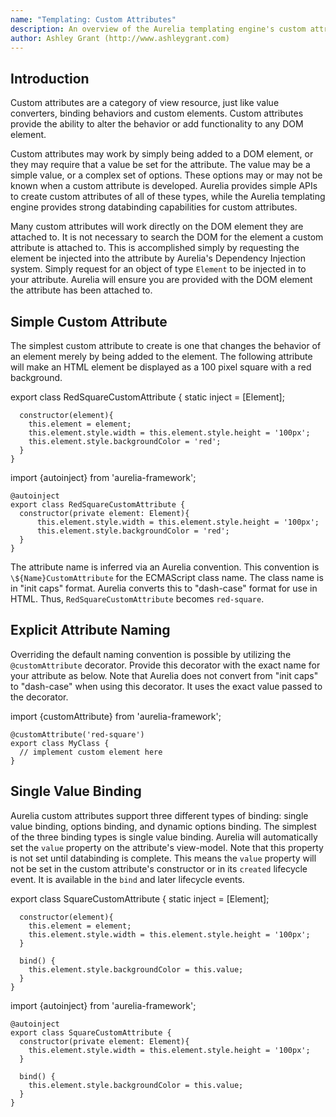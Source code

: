 ```yaml
---
name: "Templating: Custom Attributes"
description: An overview of the Aurelia templating engine's custom attribute functionality. Custom Attributes are used to add custom behaviors to DOM elements.
author: Ashley Grant (http://www.ashleygrant.com)
---
```

## Introduction

Custom attributes are a category of view resource, just like value converters, binding behaviors and custom elements.  Custom attributes provide the ability to alter the behavior or add functionality to any DOM element.

Custom attributes may work by simply being added to a DOM element, or they may require that a value be set for the attribute. The value may be a simple value, or a complex set of options. These options may or may not be known when a custom attribute is developed. Aurelia provides simple APIs to create custom attributes of all of these types, while the Aurelia templating engine provides strong databinding capabilities for custom attributes.

Many custom attributes will work directly on the DOM element they are attached to. It is not necessary to search the DOM for the element a custom attribute is attached to. This is accomplished simply by requesting the element be injected into the attribute by Aurelia's Dependency Injection system. Simply request for an object of type `Element` to be injected in to your attribute. Aurelia will ensure you are provided with the DOM element the attribute has been attached to.

## Simple Custom Attribute

The simplest custom attribute to create is one that changes the behavior of an element merely by being added to the element. The following attribute will make an HTML element be displayed as a 100 pixel square with a red background.

<code-listing heading="red-square${context.language.fileExtension}">
  <source-code lang="ES 2015/2016">
    export class RedSquareCustomAttribute {
      static inject = [Element];

      constructor(element){
        this.element = element;
        this.element.style.width = this.element.style.height = '100px';
        this.element.style.backgroundColor = 'red';
      }
    }
  </source-code>
  <source-code lang="TypeScript">
    import {autoinject} from 'aurelia-framework';

    @autoinject
    export class RedSquareCustomAttribute {
      constructor(private element: Element){
          this.element.style.width = this.element.style.height = '100px';
          this.element.style.backgroundColor = 'red';
      }
    }
  </source-code>
</code-listing>

<code-listing heading="simple-attribute-usage.html">
  <source-code lang="HTML">
    <template>
      <require from="./red-square"></require>
      <div red-square></div>
    </template>
  </source-code>
</code-listing>

The attribute name is inferred via an Aurelia convention. This convention is `\${Name}CustomAttribute` for the ECMAScript class name. The class name is in "init caps" format. Aurelia converts this to "dash-case" format for use in HTML. Thus, `RedSquareCustomAttribute` becomes `red-square`.

## Explicit Attribute Naming

Overriding the default naming convention is possible by utilizing the `@customAttribute` decorator. Provide this decorator with the exact name for your attribute as below. Note that Aurelia does not convert from "init caps" to "dash-case" when using this decorator. It uses the exact value passed to the decorator.

<code-listing heading="red-square${context.language.fileExtension}">
  <source-code lang="ES 2015/ES 2016/TypeScript">
    import {customAttribute} from 'aurelia-framework';

    @customAttribute('red-square')
    export class MyClass {
      // implement custom element here
    }
  </source-code>
</code-listing>


## Single Value Binding

Aurelia custom attributes support three different types of binding: single value binding, options binding, and dynamic options binding. The simplest of the three binding types is single value binding. Aurelia will automatically set the `value` property on the attribute's view-model. Note that this property is not set until databinding is complete. This means the `value` property will not be set in the custom attribute's constructor or in its `created` lifecycle event. It is available in the `bind` and later lifecycle events.

<code-listing heading="square${context.language.fileExtension}">
  <source-code lang="ES 2015/2016">
    export class SquareCustomAttribute {
      static inject = [Element];

      constructor(element){
        this.element = element;
        this.element.style.width = this.element.style.height = '100px';
      }

      bind() {
        this.element.style.backgroundColor = this.value;
      }
    }
  </source-code>
  <source-code lang="TypeScript">
    import {autoinject} from 'aurelia-framework';

    @autoinject
    export class SquareCustomAttribute {
      constructor(private element: Element){
        this.element.style.width = this.element.style.height = '100px';
      }

      bind() {
        this.element.style.backgroundColor = this.value;
      }
    }
  </source-code>
</code-listing>

<code-listing heading="Simple Attribute with Value Usage">
  <source-code lang="HTML">
    <template>
      <require from="./square"></require>

      <div square="red"></div>
      <div square="${color}"></div>
      <div square.bind="color"></div>
    </template>
  </source-code>
</code-listing>


Note that in the above code sample, the color of the square will not be updated, even if the bound value is changed. This is because the attribute is not notified when the `value` property changes. Aurelia can notify a custom attribute when its value has changed, via the `valueChanged(newValue, oldValue)` callback function. The `valueChanged` callback function, if implemented on the view-model, will be called whenever the attribute's value changes. This function has two optional parameters, `newValue` and `oldValue`. These parameters will be set to the new value of the attribute and old value of the attribute, respectively. The `value` property is still set by Aurelia even if the `valueChanged` function is implemented. Note that if you implement both the `bind` and `valueChanged` callbacks, only `bind` will be called when the value is initially bound. If you implement only the `valueChanged` function, then it will be called when the value is initially bound.

<code-listing heading="square${context.language.fileExtension}">
  <source-code lang="ES 2015/2016">
    export class SquareCustomAttribute {
      static inject = [Element];

      constructor(element){
        this.element = element;
        this.element.style.width = this.element.style.height = '100px';
      }

      valueChanged(newValue, oldValue){
        this.element.style.backgroundColor = newValue;
      }
    }
  </source-code>
  <source-code lang="TypeScript">
    import {autoinject} from 'aurelia-framework';

    @autoinject
    export class SquareCustomAttribute {
      constructor(private element: Element){
        this.element.style.width = this.element.style.height = '100px';
      }

      valueChanged(newValue: string, oldValue: string){
        this.element.style.backgroundColor = newValue;
      }
    }
  </source-code>
</code-listing>

<code-listing heading="Simple Attribute with Value Usage">
  <source-code lang="HTML">
    <template>
      <require from="./square"></require>

      <div square="red"></div>
      <div square="${color}"></div>
      <div square.bind="color"></div>

      <input type="text" value.bind="color">
    </template>
  </source-code>
</code-listing>

When the user updates the value of the `color` property via the textbox, Aurelia will call the `valueChanged` method on the custom attribute to alert the custom attribute to the change.

## Options Binding

Options binding provides a custom attribute the ability to have multiple bindable properties. Each bindable property must be specified using the `bindable` decorator. The attribute view-model may implement an optional `\${propertyName}Changed(newValue, oldValue)` callback function for each bindable property. When binding to these options, separate each option with a semicolon and supply a binding command or literal value as in the example below. It is important to note that bindable properties are converted to dash-case when used in the DOM, while the VM property they are bound to are kept with their original casing.

<code-listing heading="square${context.language.fileExtension}">
  <source-code lang="ES 2015/2016">
    import {bindable, inject} from 'aurelia-framework';

    @inject(Element)
    export class SquareCustomAttribute {
      @bindable sideLength;
      @bindable color;

      constructor(element){
        this.element = element;
      }

      sideLengthChanged(newValue, oldValue){
        this.element.style.width = this.element.style.height = `${newValue}px`;
      }

      colorChanged(newValue, oldValue){
        this.element.style.backgroundColor = newValue;
      }
    }
  </source-code>
  <source-code lang="TypeScript">
    import {bindable, autoinject} from 'aurelia-framework';

    @autoinject
    export class SquareCustomAttribute {
      @bindable sideLength: string;
      @bindable color: string;

      constructor(private element: Element){
      }

      sideLengthChanged(newValue:string, oldValue:string){
        this.element.style.width = this.element.style.height = `${newValue}px`;
      }

      colorChanged(newValue:string, oldValue:string){
        this.element.style.backgroundColor = newValue;
      }
    }
  </source-code>
</code-listing>

<code-listing heading="Options Binding Usage">
  <source-code lang="HTML">
    <template>
      <require from="./square"></require>

      <div square="color.bind: squareColor; side-length.bind: squareSize"></div>
    </template>
  </source-code>
</code-listing>

## Default Option

A single bindable property can be made the default among all the options in an options binding.  Thus, when you use a custom attribute that would otherwise require using the options HTML syntax, and you want to provide a value or binding only for the default property, then you can use the simpler HTML syntax of a single value binding.

With options bindings each bindable property must be decorated with the `bindable` decorator.  To specify that you want a bindable property to be the default among all the other bindable properties, use the `primaryProperty` configuration parameter of the `bindable` decorator, as shown below:

<code-listing heading="square${context.language.fileExtension}">
  <source-code lang="ES 2015/2016">
    import {bindable, inject} from 'aurelia-framework';

    @inject(Element)
    export class SquareCustomAttribute {
      @bindable sideLength;
      @bindable({ primaryProperty: true }) color;

      constructor(element){
        this.element = element;
      }
    }
  </source-code>
  <source-code lang="TypeScript">
    import {bindable, autoinject} from 'aurelia-framework';

    @autoinject
    export class SquareCustomAttribute {
      @bindable sideLength: string;
      @bindable({ primaryProperty: true }) color: string;

      constructor(private element: Element){
      }
    }
  </source-code>
</code-listing>

Then when you use the custom attribute, instead of this:

<code-listing heading="Usage when Binding a Single Property using the Options Syntax">
  <source-code lang="HTML">
    <div square="color.bind: squareColor"></div>
 </source-code>
</code-listing>

You can do this:

<code-listing heading="Usage with Simpler Binding Syntax on a Default Bindable Property">
  <source-code lang="HTML">
      <div square.bind="squareColor"></div>
</source-code>
</code-listing>

Or if you don't care about binding, then this:

<code-listing heading="Usage with Simpler Syntax on a Default Bindable Property">
  <source-code lang="HTML">
      <div square="#123456"></div>
</source-code>
</code-listing>

## Dynamic Options Binding

Utilizing dynamic options, a custom attribute may deal with bindable properties where the name of the property is not known when creating the attribute. Simply decorate the attribute's view-model with the `dynamicOptions` decorator and implement the `propertyChanged(name, newValue, oldValue)` callback function. Aurelia will provide the name of the option that has changed along with new and old values for the option. Binding to a dynamic options attribute works exactly the same as binding to an options attribute in the DOM.

<code-listing heading="square${context.language.fileExtension}">
  <source-code lang="ES 2015/2016">
    import {dynamicOptions, inject} from 'aurelia-framework';

    @dynamicOptions
    @inject(Element)
    export class SquareCustomAttribute {
      constructor(element){
        this.element = element;
      }

      propertyChanged(name, newValue, oldValue){
        switch(name){
          case 'fill':
            this.element.style.backgroundColor = newValue;
            break;
          case 'size':
            this.element.style.width = this.element.style.height = `${newValue}px`;
            break;
          default:
            this.element.style[name] = newValue;
            break;
        }
      }
    }
  </source-code>
  <source-code lang="TypeScript">
    import {dynamicOptions, autoinject} from 'aurelia-framework';

    @dynamicOptions
    @autoinject
    export class RedSquareCustomAttribute {
      constructor(private element: Element){
      }

      propertyChanged(name: string, newValue: string, oldValue: string){
        switch(name){
          case 'fill':
            this.element.style.backgroundColor = newValue;
            break;
          case 'size':
            this.element.style.width = this.element.style.height = `${newValue}px`;
            break;
          default:
            this.element.style[name] = value;
            break;
        }
      }
    }
  </source-code>
</code-listing>

<code-listing heading="Single Value Binding Usage">
  <source-code lang="HTML">
    <template>
      <require from="./square"></require>

      <div square="fill.bind: squareColor; size: 100"></div>
    </template>
  </source-code>
</code-listing>

## Globally Accessible Custom Attributes

In all of our examples, we've been using the `require` element to import custom attributes we need into our view.  There's an easier way.  If you have some commonly used custom attributes that you'd like to make globally available, use Aurelia's `globalResources` function to register them.  This will eliminate the need to `require` elements at the top of every view.
